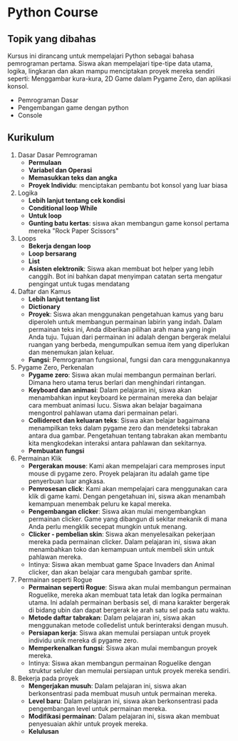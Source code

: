 # Python Course

## Topik yang dibahas
Kursus ini dirancang untuk mempelajari Python sebagai bahasa pemrograman pertama. Siswa akan mempelajari tipe-tipe data utama, logika, lingkaran dan akan mampu menciptakan proyek mereka sendiri seperti: Menggambar kura-kura, 2D Game dalam Pygame Zero, dan aplikasi konsol. <br>

* Pemrograman Dasar
* Pengembangan game dengan python
* Console

## Kurikulum
1. Dasar Dasar Pemrograman
    * **Permulaan**
    * **Variabel dan Operasi**
    * **Memasukkan teks dan angka**
    * **Proyek Individu**: menciptakan pembantu bot konsol yang luar biasa
2. Logika
    * **Lebih lanjut tentang cek kondisi**
    * **Conditional loop While**
    * **Untuk loop**
    * **Gunting batu kertas**: siswa akan membangun game konsol pertama mereka "Rock Paper Scissors"
3. Loops
    * **Bekerja dengan loop**
    * **Loop bersarang**
    * **List**
    * **Asisten elektronik**: Siswa akan membuat bot helper yang lebih canggih. Bot ini bahkan dapat menyimpan catatan serta mengatur pengingat untuk tugas mendatang
4. Daftar dan Kamus
    * **Lebih lanjut tentang list**
    * **Dictionary**
    * **Proyek**: Siswa akan menggunakan pengetahuan kamus yang baru diperoleh untuk membangun permainan labirin yang indah. Dalam permainan teks ini, Anda diberikan pilihan arah mana yang ingin Anda tuju. Tujuan dari permainan ini adalah dengan bergerak melalui ruangan yang berbeda, mengumpulkan semua item yang diperlukan dan menemukan jalan keluar.
    * **Fungsi**: Pemrograman fungsional, fungsi dan cara menggunakannya
5. Pygame Zero, Perkenalan
    * **Pygame zero**: Siswa akan mulai membangun permainan berlari. Dimana hero utama terus berlari dan menghindari rintangan.
    * **Keyboard dan animasi**: Dalam pelajaran ini, siswa akan menambahkan input keyboard ke permainan mereka dan belajar cara membuat animasi lucu. Siswa akan belajar bagaimana mengontrol pahlawan utama dari permainan pelari.
    * **Colliderect dan keluaran teks**: Siswa akan belajar bagaimana menampilkan teks dalam pygame zero dan mendeteksi tabrakan antara dua gambar. Pengetahuan tentang tabrakan akan membantu kita mengkodekan interaksi antara pahlawan dan sekitarnya.
    * **Pembuatan fungsi**
6. Permainan Klik
    * **Pergerakan mouse**: Kami akan mempelajari cara memproses input mouse di pygame zero. Proyek pelajaran itu adalah game tipe penyerbuan luar angkasa. 
    * **Pemrosesan click**: Kami akan mempelajari cara menggunakan cara klik di game kami. Dengan pengetahuan ini, siswa akan menambah kemampuan menembak peluru ke kapal mereka.
    * **Pengembangan clicker**: Siswa akan mulai mengembangkan permainan clicker. Game yang dibangun di sekitar mekanik di mana Anda perlu mengklik secepat mungkin untuk menang.
    * **Clicker - pembelian skin**:  Siswa akan menyelesaikan pekerjaan mereka pada permainan clicker. Dalam pelajaran ini, siswa akan menambahkan toko dan kemampuan untuk membeli skin untuk pahlawan mereka. 
    * Intinya: Siswa akan membuat game Space Invaders dan Animal clicker, dan akan belajar cara mengubah gambar sprite.
7. Permainan seperti Rogue
    * **Permainan seperti Rogue**: Siswa akan mulai membangun permainan Roguelike, mereka akan membuat tata letak dan logika permainan utama. Ini adalah permainan berbasis sel, di mana karakter bergerak di bidang ubin dan dapat bergerak ke arah satu sel pada satu waktu.
    * **Metode daftar tabrakan**: Dalam pelajaran ini, siswa akan menggunakan metode colledelist untuk berinteraksi dengan musuh.
    * **Persiapan kerja**: Siswa akan memulai persiapan untuk proyek individu unik mereka di pygame zero.
    * **Memperkenalkan fungsi**: Siswa akan mulai membangun proyek mereka.
    * Intinya: Siswa akan membangun permainan Roguelike dengan struktur seluler dan memulai persiapan untuk proyek mereka sendiri.
8. Bekerja pada proyek
    * **Mengerjakan musuh**: Dalam pelajaran ini, siswa akan berkonsentrasi pada membuat musuh untuk permainan mereka.
    * **Level baru**: Dalam pelajaran ini, siswa akan berkonsentrasi pada pengembangan level untuk permainan mereka.
    * **Modifikasi permainan**: Dalam pelajaran ini, siswa akan membuat penyesuaian akhir untuk proyek mereka. 
    * **Kelulusan**